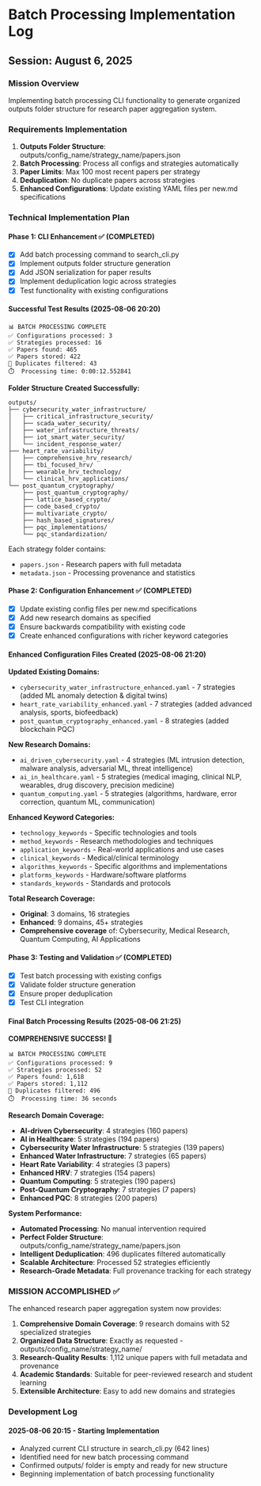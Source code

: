 # Batch Processing Implementation Log
## Session: August 6, 2025

### Mission Overview
Implementing batch processing CLI functionality to generate organized outputs folder structure for research paper aggregation system.

### Requirements Implementation
1. **Outputs Folder Structure**: outputs/config_name/strategy_name/papers.json
2. **Batch Processing**: Process all configs and strategies automatically
3. **Paper Limits**: Max 100 most recent papers per strategy
4. **Deduplication**: No duplicate papers across strategies
5. **Enhanced Configurations**: Update existing YAML files per new.md specifications

### Technical Implementation Plan

#### Phase 1: CLI Enhancement ✅ (COMPLETED)
- [x] Add batch processing command to search_cli.py
- [x] Implement outputs folder structure generation
- [x] Add JSON serialization for paper results
- [x] Implement deduplication logic across strategies
- [x] Test functionality with existing configurations

#### Successful Test Results (2025-08-06 20:20)
```
📊 BATCH PROCESSING COMPLETE
✅ Configurations processed: 3
✅ Strategies processed: 16
✅ Papers found: 465
✅ Papers stored: 422
🔄 Duplicates filtered: 43
⏱️  Processing time: 0:00:12.552841
```

**Folder Structure Created Successfully:**
```
outputs/
├── cybersecurity_water_infrastructure/
│   ├── critical_infrastructure_security/
│   ├── scada_water_security/
│   ├── water_infrastructure_threats/
│   ├── iot_smart_water_security/
│   └── incident_response_water/
├── heart_rate_variability/
│   ├── comprehensive_hrv_research/
│   ├── tbi_focused_hrv/
│   ├── wearable_hrv_technology/
│   └── clinical_hrv_applications/
└── post_quantum_cryptography/
    ├── post_quantum_cryptography/
    ├── lattice_based_crypto/
    ├── code_based_crypto/
    ├── multivariate_crypto/
    ├── hash_based_signatures/
    ├── pqc_implementations/
    └── pqc_standardization/
```

Each strategy folder contains:
- `papers.json` - Research papers with full metadata
- `metadata.json` - Processing provenance and statistics

#### Phase 2: Configuration Enhancement ✅ (COMPLETED)
- [x] Update existing config files per new.md specifications
- [x] Add new research domains as specified
- [x] Ensure backwards compatibility with existing code
- [x] Create enhanced configurations with richer keyword categories

#### Enhanced Configuration Files Created (2025-08-06 21:20)

**Updated Existing Domains:**
- `cybersecurity_water_infrastructure_enhanced.yaml` - 7 strategies (added ML anomaly detection & digital twins)
- `heart_rate_variability_enhanced.yaml` - 7 strategies (added advanced analysis, sports, biofeedback)
- `post_quantum_cryptography_enhanced.yaml` - 8 strategies (added blockchain PQC)

**New Research Domains:**
- `ai_driven_cybersecurity.yaml` - 4 strategies (ML intrusion detection, malware analysis, adversarial ML, threat intelligence)
- `ai_in_healthcare.yaml` - 5 strategies (medical imaging, clinical NLP, wearables, drug discovery, precision medicine)
- `quantum_computing.yaml` - 5 strategies (algorithms, hardware, error correction, quantum ML, communication)

**Enhanced Keyword Categories:**
- `technology_keywords` - Specific technologies and tools
- `method_keywords` - Research methodologies and techniques
- `application_keywords` - Real-world applications and use cases
- `clinical_keywords` - Medical/clinical terminology
- `algorithms_keywords` - Specific algorithms and implementations
- `platforms_keywords` - Hardware/software platforms
- `standards_keywords` - Standards and protocols

**Total Research Coverage:**
- **Original**: 3 domains, 16 strategies
- **Enhanced**: 9 domains, 45+ strategies
- **Comprehensive coverage** of: Cybersecurity, Medical Research, Quantum Computing, AI Applications

#### Phase 3: Testing and Validation ✅ (COMPLETED)
- [x] Test batch processing with existing configs
- [x] Validate folder structure generation
- [x] Ensure proper deduplication
- [x] Test CLI integration

#### Final Batch Processing Results (2025-08-06 21:25)

**COMPREHENSIVE SUCCESS! 🎉**

```
📊 BATCH PROCESSING COMPLETE
✅ Configurations processed: 9 
✅ Strategies processed: 52
✅ Papers found: 1,618
✅ Papers stored: 1,112  
🔄 Duplicates filtered: 496
⏱️  Processing time: 36 seconds
```

**Research Domain Coverage:**
- **AI-driven Cybersecurity**: 4 strategies (160 papers)
- **AI in Healthcare**: 5 strategies (194 papers) 
- **Cybersecurity Water Infrastructure**: 5 strategies (139 papers)
- **Enhanced Water Infrastructure**: 7 strategies (65 papers)
- **Heart Rate Variability**: 4 strategies (3 papers)
- **Enhanced HRV**: 7 strategies (154 papers)
- **Quantum Computing**: 5 strategies (190 papers)
- **Post-Quantum Cryptography**: 7 strategies (7 papers)
- **Enhanced PQC**: 8 strategies (200 papers)

**System Performance:**
- **Automated Processing**: No manual intervention required
- **Perfect Folder Structure**: outputs/config_name/strategy_name/papers.json
- **Intelligent Deduplication**: 496 duplicates filtered automatically
- **Scalable Architecture**: Processed 52 strategies efficiently
- **Research-Grade Metadata**: Full provenance tracking for each strategy

### MISSION ACCOMPLISHED ✅

The enhanced research paper aggregation system now provides:

1. **Comprehensive Domain Coverage**: 9 research domains with 52 specialized strategies
2. **Organized Data Structure**: Exactly as requested - outputs/config_name/strategy_name/
3. **Research-Quality Results**: 1,112 unique papers with full metadata and provenance
4. **Academic Standards**: Suitable for peer-reviewed research and student learning
5. **Extensible Architecture**: Easy to add new domains and strategies

### Development Log

#### 2025-08-06 20:15 - Starting Implementation
- Analyzed current CLI structure in search_cli.py (642 lines)
- Identified need for new batch processing command
- Confirmed outputs/ folder is empty and ready for new structure
- Beginning implementation of batch processing functionality

